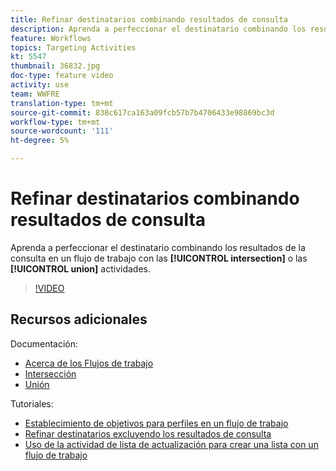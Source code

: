 ```yaml
---
title: Refinar destinatarios combinando resultados de consulta
description: Aprenda a perfeccionar el destinatario combinando los resultados de la consulta en un flujo de trabajo mediante la intersección o las actividades de unión.
feature: Workflows
topics: Targeting Activities
kt: 5547
thumbnail: 36832.jpg
doc-type: feature video
activity: use
team: WWFRE
translation-type: tm+mt
source-git-commit: 838c617ca163a09fcb57b7b4706433e98869bc3d
workflow-type: tm+mt
source-wordcount: '111'
ht-degree: 5%

---
```



# Refinar destinatarios combinando resultados de consulta

Aprenda a perfeccionar el destinatario combinando los resultados de la consulta en un flujo de trabajo con las **[!UICONTROL intersection]** o las **[!UICONTROL union]** actividades.

>[!VIDEO](https://video.tv.adobe.com/v/36832?quality=12)

## Recursos adicionales

Documentación:

* [Acerca de los Flujos de trabajo](https://docs.adobe.com/content/help/en/campaign-classic/using/automating-with-workflows/introduction/about-workflows.html)
* [Intersección](https://docs.adobe.com/content/help/en/campaign-classic/using/automating-with-workflows/targeting-activities/intersection.html)
* [Unión](https://docs.adobe.com/content/help/en/campaign-classic/using/automating-with-workflows/targeting-activities/union.html)

Tutoriales:

* [Establecimiento de objetivos para perfiles en un flujo de trabajo](/help/getting-started/targeting-profiles-in-a-workflow.md)
* [Refinar destinatarios excluyendo los resultados de consulta](/help/automating-with-workflows/refining-targets-by-excluding-query-results.md)
* [Uso de la actividad de lista de actualización para crear una lista con un flujo de trabajo](/help/automating-with-workflows/using-the-update-list-activity.md)
